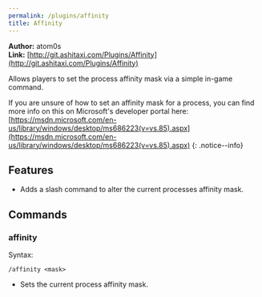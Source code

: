 ```yaml
---
permalink: /plugins/affinity
title: Affinity
---
```


**Author:** atom0s<br/>
**Link:** [http://git.ashitaxi.com/Plugins/Affinity](http://git.ashitaxi.com/Plugins/Affinity)

Allows players to set the process affinity mask via a simple in-game command.

If you are unsure of how to set an affinity mask for a process, you can find more info on this on Microsoft's developer portal here: [https://msdn.microsoft.com/en-us/library/windows/desktop/ms686223(v=vs.85).aspx](https://msdn.microsoft.com/en-us/library/windows/desktop/ms686223(v=vs.85).aspx)
{: .notice--info}

## Features

  * Adds a slash command to alter the current processes affinity mask.

## Commands

### affinity
Syntax:
```
/affinity <mask>
```
  * Sets the current process affinity mask.
